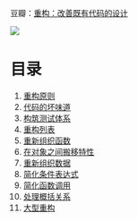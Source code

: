 豆瓣：[重构：改善既有代码的设计](https://book.douban.com/subject/4262627/)

![](https://img3.doubanio.com/view/subject/l/public/s4157180.jpg)

# 目录

1. [重构原则](重构原则.md)
2. [代码的坏味道](代码的坏味道.md)
3. [构筑测试体系](构筑测试体系.md)
4. [重构列表](重构列表.md)
5. [重新组织函数](重新组织函数.md)
6. [在对象之间搬移特性](在对象之间搬移特性.md)
7. [重新组织数据](重新组织数据.md)
8. [简化条件表达式](简化条件表达式.md)
9. [简化函数调用](简化函数调用.md)
10. [处理概括关系](处理概括关系.md)
11. [大型重构](大型重构.md)
